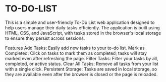 # TO-DO-LIST

This is a simple and user-friendly To-Do List web application designed to help users manage their daily tasks efficiently. The application is built using HTML, CSS, and JavaScript, with tasks stored in the browser's local storage to ensure they persist across sessions.

Features Add Tasks: Easily add new tasks to your to-do list. Mark as Completed: Click on tasks to mark them as completed; tasks will stay marked even after refreshing the page. Filter Tasks: Filter your tasks by all, completed, or active status. Clear All Tasks: Remove all tasks from your list with a single click. Persistent Storage: Tasks are saved in local storage, so they are available even after the browser is closed or the page is reloaded.
